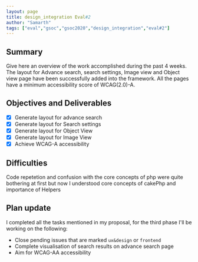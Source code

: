 ```yaml
---
layout: page
title: design_integration Eval#2
author: "Samarth"
tags: ["eval","gsoc","gsoc2020","design_integration","eval#2"]
---
```


## Summary
Give here an overview of the work accomplished during the past 4 weeks. 
The layout for Advance search, search settings, Image view and Object view page have been successfully added into the framework. All the pages have a minimum accessibility score of WCAG(2.0)-A.

## Objectives and Deliverables
- [x] Generate layout for advance search
- [x] Generate layout for Search settings
- [x] Generate layout for Object View
- [x] Generate layout for Image View
- [x] Achieve WCAG-A accessibility 

## Difficulties
 Code repetetion and confusion with the core concepts of php were quite bothering at first but now I understood core concepts of cakePhp and importance of Helpers

## Plan update
I completed all the tasks mentioned in my proposal, for the third phase I'll be working on the following:
- Close pending issues that are marked `ux&design` or `frontend`
- Complete visualisation of search results on advance search page
- Aim for WCAG-AA accessibility
